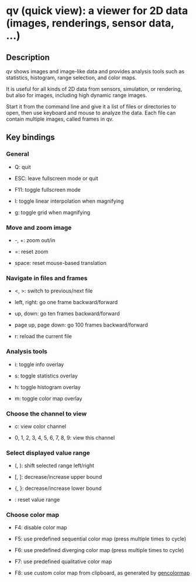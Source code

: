 # qv (quick view): a viewer for 2D data (images, renderings, sensor data, ...)

## Description

qv shows images and image-like data and provides analysis tools such as
statistics, histogram, range selection, and color maps.

It is useful for all kinds of 2D data from sensors, simulation, or rendering,
but also for images, including high dynamic range images.

Start it from the command line and give it a list of files or directories to
open, then use keyboard and mouse to analyze the data. Each file can contain
multiple images, called frames in qv.

## Key bindings

### General

- Q: quit

- ESC: leave fullscreen mode or quit

- F11: toggle fullscreen mode

- l: toggle linear interpolation when magnifying

- g: toggle grid when magnifying

### Move and zoom image

- -, +: zoom out/in

- =: reset zoom

- space: reset mouse-based translation

### Navigate in files and frames

- <, >: switch to previous/next file

- left, right: go one frame backward/forward

- up, down: go ten frames backward/forward

- page up, page down: go 100 frames backward/forward

- r: reload the current file

### Analysis tools

- i: toggle info overlay

- s: toggle statistics overlay

- h: toggle histogram overlay

- m: toggle color map overlay

### Choose the channel to view

- c: view color channel

- 0, 1, 2, 3, 4, 5, 6, 7, 8, 9: view this channel

### Select displayed value range

- (, ): shift selected range left/right

- [, ]: decrease/increase upper bound

- {, }: decrease/increase lower bound

- \: reset value range

### Choose color map

- F4: disable color map

- F5: use predefined sequential color map (press multiple times to cycle)

- F6: use predefined diverging color map (press multiple times to cycle)

- F7: use predefined qualitative color map

- F8: use custom color map from clipboard, as generated by 
      [gencolormap](https://marlam.de/gencolormap)
